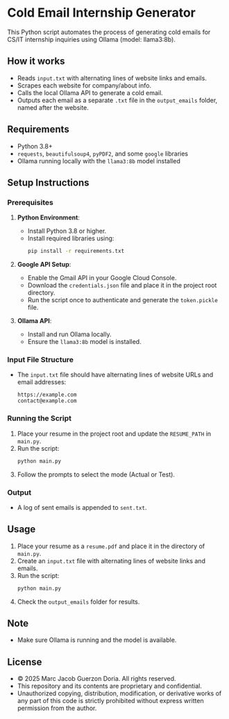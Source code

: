 # Cold Email Internship Generator

This Python script automates the process of generating cold emails for CS/IT internship inquiries using Ollama (model: llama3:8b).

## How it works
- Reads `input.txt` with alternating lines of website links and emails.
- Scrapes each website for company/about info.
- Calls the local Ollama API to generate a cold email.
- Outputs each email as a separate `.txt` file in the `output_emails` folder, named after the website.

## Requirements
- Python 3.8+
- `requests`, `beautifulsoup4`, `pyPDF2`, and some `google` libraries
- Ollama running locally with the `llama3:8b` model installed

## Setup Instructions

### Prerequisites
1. **Python Environment**:
   - Install Python 3.8 or higher.
   - Install required libraries using:
     ```bash
     pip install -r requirements.txt
     ```

2. **Google API Setup**:
   - Enable the Gmail API in your Google Cloud Console.
   - Download the `credentials.json` file and place it in the project root directory.
   - Run the script once to authenticate and generate the `token.pickle` file.

3. **Ollama API**:
   - Install and run Ollama locally.
   - Ensure the `llama3:8b` model is installed.

### Input File Structure
- The `input.txt` file should have alternating lines of website URLs and email addresses:
  ```plaintext
  https://example.com
  contact@example.com
  ```

### Running the Script
1. Place your resume in the project root and update the `RESUME_PATH` in `main.py`.
2. Run the script:
   ```bash
   python main.py
   ```
3. Follow the prompts to select the mode (Actual or Test).

### Output
- A log of sent emails is appended to `sent.txt`.

## Usage
1. Place your resume as a `resume.pdf` and place it in the directory of `main.py`.
2. Create an `input.txt` file with alternating lines of website links and emails.
3. Run the script:
   ```bash
   python main.py
   ```
4. Check the `output_emails` folder for results.

## Note
- Make sure Ollama is running and the model is available.

## License

- © 2025 Marc Jacob Guerzon Doria. All rights reserved.
- This repository and its contents are proprietary and confidential.  
- Unauthorized copying, distribution, modification, or derivative works of any part of this code is strictly prohibited without express written permission from the author.
